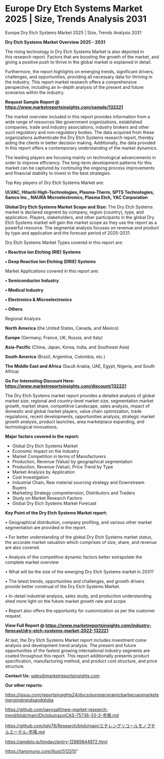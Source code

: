 # Europe Dry Etch Systems Market 2025 | Size, Trends Analysis 2031
Europe Dry Etch Systems Market 2025 | Size, Trends Analysis 2031

<Strong> Dry Etch Systems Market Overview 2025 - 2031</strong>

The rising technology in Dry Etch Systems Market is also depicted in this research report. Factors that are boosting the growth of the market, and giving a positive push to thrive in the global market is explained in detail.

Furthermore, the report highlights on emerging trends, significant drivers, challenges, and opportunities, providing all necessary data for thriving in the industry. This report market research offers a comprehensive perspective, including an in-depth analysis of the present and future scenarios within the industry.

<strong>Request Sample Report @ <a href=https://www.marketreportsinsights.com/sample/132221>https://www.marketreportsinsights.com/sample/132221</a></strong>

The market overview included in this report provides information from a wide range of resources like government organizations, established companies, trade and industry associations, industry brokers and other such regulatory and non-regulatory bodies. The data acquired from these organizations authenticate the Dry Etch Systems research report, thereby aiding the clients in better decision making. Additionally, the data provided in this report offers a contemporary understanding of the market dynamics.

The leading players are focusing mainly on technological advancements in order to improve efficiency. The long-term development patterns for this market can be captured by continuing the ongoing process improvements and financial stability to invest in the best strategies.

Top Key players of Dry Etch Systems Market are:

<strong>ULVAC, Hitachi High-Technologies, Plasma-Therm, SPTS Technologies, Samco Inc., NAURA Microelectronics, Plasma Etch, YAC Corporation</strong>

<strong><b>Global Dry Etch Systems Market Scope and Size:</b></strong>
The Dry Etch Systems market is declared segment by company, region (country), type, and application. Players, stakeholders, and other participants in the global Dry Etch Systems market will gain the market scope as they use the report as a powerful resource. The segmental analysis focuses on revenue and product by type and application and the forecast period of 2025-2031.

Dry Etch Systems Market Types covered in this report are:

<strong>• Reactive Ion Etching (RIE) Systems

• Deep Reactive Ion Etching (DRIE) Systems</strong>

Market Applications covered in this report are:

<strong>• Semiconductor Industry

• Medical Industry

• Electronics & Microelectronics

• Others</strong> 

Regional Analysis

<strong>North America</strong> (the United States, Canada, and Mexico)

<strong>Europe</strong> (Germany, France, UK, Russia, and Italy)

<strong>Asia-Pacific</strong> (China, Japan, Korea, India, and Southeast Asia)

<strong>South America</strong> (Brazil, Argentina, Colombia, etc.)

<strong>The Middle East and Africa</strong> (Saudi Arabia, UAE, Egypt, Nigeria, and South Africa)

<strong>Go For Interesting Discount Here: <a href=https://www.marketreportsinsights.com/discount/132221>https://www.marketreportsinsights.com/discount/132221</a></strong>

The Dry Etch Systems market report provides a detailed analysis of global market size, regional and country-level market size, segmentation market growth, market share, competitive Landscape, sales analysis, impact of domestic and global market players, value chain optimization, trade regulations, recent developments, opportunities analysis, strategic market growth analysis, product launches, area marketplace expanding, and technological innovations.

<strong><b>Major factors covered in the report:</b></strong>
<ul>
  <li>Global Dry Etch Systems Market </li>
  <li>Economic Impact on the Industry</li>
  <li>Market Competition in terms of Manufacturers</li>
  <li>Production, Revenue (Value) by geographical segmentation</li>
  <li>Production, Revenue (Value), Price Trend by Type</li>
  <li>Market Analysis by Application</li>
  <li>Cost Investigation</li>
  <li>Industrial Chain, Raw material sourcing strategy and Downstream Buyers</li>
  <li>Marketing Strategy comprehension, Distributors and Traders</li>
  <li>Study on Market Research Factors</li>
  <li>Global Dry Etch Systems Market Forecast</li>
</ul>

<strong><b>Key Point of the Dry Etch Systems Market report:</b></strong>

• Geographical distribution, company profiling, and various other market segmentation are provided in the report.

• For better understanding of the global Dry Etch Systems market status, the accurate market valuation which comprises of size, share, and revenue are also covered.

• Analysis of the competitive dynamic factors better extrapolate the complete market overview

• What will be the size of the emerging Dry Etch Systems market in 2031?

• The latest trends, opportunities and challenges, and growth drivers provide better construal of the Dry Etch Systems Market.

• In-detail industrial analysis, sales study, and production understanding shed more light on the future market growth rate and scope.

• Report also offers the opportunity for customization as per the customer request.

<strong><b>View Full Report @ <a href=https://www.marketreportsinsights.com/industry-forecast/dry-etch-systems-market-2022-132221>https://www.marketreportsinsights.com/industry-forecast/dry-etch-systems-market-2022-132221</a></b></strong>


At last, the Dry Etch Systems Market report includes investment come analysis and development trend analysis. The present and future opportunities of the fastest growing international industry segments are coated throughout this report. This report additionally presents product specification, manufacturing method, and product cost structure, and price structure.

<strong>Contact Us:</strong>
sales@marketreportsinsights.com

<strong>Our other reports:</strong>

<a href=https://issuu.com/reportsinsights24/docs/europeceramicbarbecuesmarketemergingtrendsandgloba>https://issuu.com/reportsinsights24/docs/europeceramicbarbecuesmarketemergingtrendsandgloba</a>

<a href=https://github.com/sayysaif/new-market-research-trend/blob/main/DiclobutrazolCAS-75736-33-3-市場.md>https://github.com/sayysaif/new-market-research-trend/blob/main/DiclobutrazolCAS-75736-33-3-市場.md</a>

<a href=https://github.com/Ishi78/Research/blob/main/エチレングリコールモノブチルエーテル-市場.md>https://github.com/Ishi78/Research/blob/main/エチレングリコールモノブチルエーテル-市場.md</a>

<a href=https://ameblo.jp/hindavi/entry-12889844972.html>https://ameblo.jp/hindavi/entry-12889844972.html</a>

<a href=https://tanomuno.com/illust/512515>https://tanomuno.com/illust/512515</a>"
